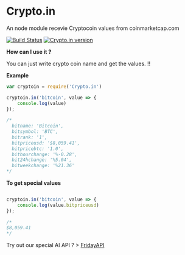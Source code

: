 # Crypto.in
An node module recevie Cryptocoin values from coinmarketcap.com

[![Build Status](https://travis-ci.org/ahmtcn123/Crypto.in.svg?branch=master)](https://travis-ci.org/ahmtcn123/Crypto.in) [![Crypto.in version](https://img.shields.io/badge/Crypto.in-v1.0.5-ff69b4.svg)](https://www.npmjs.com/package/crypto.in)


**How can I use it ?**

You can just write crypto coin name and get the values. !!

**Example**
```js
var cryptoin = require('Crypto.in')

cryptoin.in('bitcoin', value => {
	console.log(value)
});
  
/*
  bitname: 'Bitcoin',
  bitsymbol: 'BTC',
  bitrank: '1',
  bitpriceusd: '$8,059.41',
  bitpricebtc: '1.0',
  bithourchange: '%-0.28',
  bit24hchange: '%5.04',
  bitweekchange: '%21.36'   
*/
```

**To get special values**

```js

cryptoin.in('bitcoin', value => {
	console.log(value.bitpriceusd)
});
  
/*
$8,059.41
*/

```


Try out our special AI API ? > [FridayAPI](https://intelligentthings.github.io/FridayAPI/ "See docs")
